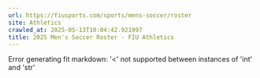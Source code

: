 ```yaml
---
url: https://fiusports.com/sports/mens-soccer/roster
site: Athletics
crawled_at: 2025-05-13T10:04:42.921997
title: 2025 Men's Soccer Roster - FIU Athletics
---
```


Error generating fit markdown: '<' not supported between instances of 'int' and 'str'